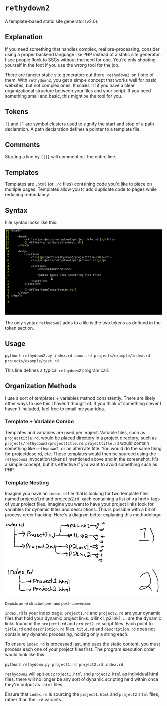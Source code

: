 # `rethydown2`
A template-based static site generator (v2.0).

## Explanation
If you need something that handles complex, real pre-processing, consider using a proper backend language like PHP instead of a static site generator. I see people flock to SSGs without the need for one. You're only shooting yourself in the foot if you use the wrong tool for the job.

There are fancier static site generators out there. `rethydown2` isn't one of them. With `rethydown2`, you get a simple concept that works well for basic websites, but not complex ones. It scales 1:1 if you have a clear organizational structure between your files and your script. If you need something small and basic, this might be the tool for you.

## Tokens
`{|` and `|}` are symbol clusters used to signify the start and stop of a path declaration. A path declaration defines a pointer to a template file.

## Comments
Starting a line by `{||}` will comment out the entire line.

## Templates
Templates are `.html` (or `.rd` files) containing code you'd like to place on multiple pages. Templates allow you to add duplicate code to pages while reducing redundancy.

## Syntax
File syntax looks like this:

<img src="rethydown2_syntax.png">

The only syntax `rethydown2` adds to a file is the two tokens as defined in the token section.

## Usage
`python3 rethydown2.py index.rd about.rd projects/example/index.rd projects/example/test.rd`

This line defines a typical `rethydown2` program call.

## Organization Methods
I use a sort of templates + variables method consistently. There are likely other ways to use this I haven't thought of. If you think of something clever I haven't included, feel free to email me your idea.

### Template + Variable Combo

Templates and variables are used per project. Variable files, such as `projecttitle.rd`, would be placed directory in a project directory, such as `projects/rethydown2/projecttitle.rd`. `projecttitle.rd` would contain something like `rethydown2`, or an alternate title. You would do the same thing for projectdesc.rd, etc. These templates would then be sourced using the `rethydown2` invocation tokens I mentioned above and in the screenshot. It's a simple concept, but it's effective if you want to avoid something such as PHP.

### Template Nesting
Imagine you have an `index.rd` file that is looking for two template files named projects1.rd and projects2.rd, each containing a list of &lt;a href&gt; tags of your project files. Imagine you want to have your project links look for variables for dynamic titles and descriptions. This is possible with a bit of process order hacking. Here's a diagram better explaning this methodology: 

<img src="diagram.png">

<small>Depicts an `rd` structure <i>pre-</i> and <i>post-</i> conversion.</small>

`index.rd` is your index page. `project1.rd` and `project2.rd` are your dynamic files that hold your dynamic project links. p1link1, p2link1, ... are the dynamic links found in the `project1.rd` and `project2.rd` script files. Each point to `title.rd` and `description.rd` files. `title.rd` and `description.rd` does not contain any dynamic processing, holding only a string each.

To ensure `index.rd` is processed last, and uses the static content, you must process each one of your project files first. The program execution order would look like this:

`python3 rethydown.py project1.rd project2.rd index.rd`

`rethydown2` will spit out `project1.html` and `project2.html` as individual html files. there will no longer be any sort of dynamic scripting held within once they're output as `.html` files.

Ensure that `index.rd` is sourcing the `project1.html` and `project2.html` files, rather than the `.rd` variants.